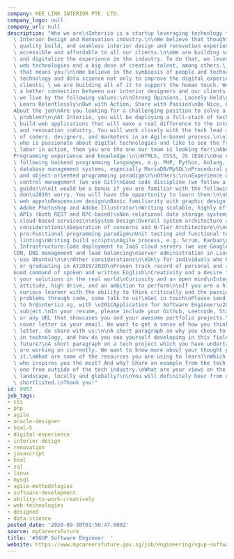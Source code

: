 ```yaml
---
company: KEE LINK INTERIOR PTE. LTD.
company_logo: null
company_url: null
description: "Who we are\nInteriio is a startup leveraging technology to improve the\
  \ Interior Design and Renovation industry.\n\nWe believe that thoughtful design,\
  \ quality build, and seamless interior design and renovation experience should be\
  \ accessible and affordable to all our clients.\n\nWe are building software to modernize\
  \ and digitalize the experience in the industry. To do that, we leverage modern\
  \ web technologies and a big dose of creative talent, among others.\_Hopefully,\
  \ that means you!\n\nWe believe in the symbiosis of people and technology. We use\
  \ technology and data science not only to improve the digital experience of our\
  \ clients; \_we are building all of it to support the human touch. We want to bridge\
  \ a better connection between our interior designers and our clients.\n\nAt Interiio,\
  \ we live by the following values:\n\nStrong Opinions, Loosely Held\nLive Deliberately,\
  \ Learn Relentlessly\nOwn with Action, Share with Passion\nBe Nice, Be Firm\n\n\
  About the job\nAre you looking for a challenging position to solve a big real-world\
  \ problem?\n\nAt Interiio, you will be deploying a full-stack of technologies to\
  \ build web applications that will make a real difference to the interior design\
  \ and renovation industry. You will work closely with the tech lead and his team\
  \ of coders, designers, and marketers in an Agile-based process.\n\nIf you are someone\
  \ who is passionate about digital technologies and like to see the fruits of your\
  \ labor in action, then you are the one our team is looking for!\nAbout you\nRequirements\n\
  Programming experience and knowledge:\n\nHTML5, CSS3, JS (ES6)\nOne or more of the\
  \ following backend programming languages, e.g. PHP, Python, Golang, NodeJS\nRelational\
  \ database management systems, especially MariaDB/MySQL\nProcedural programming\
  \ and object-oriented programming paradigm\n\nOthers:\n\nExperience with source\
  \ control management (we use Git)\nGood code discipline (we follow a coding style\
  \ guide)\n\nIt would be a bonus if you are familiar with the following. Otherwise,\
  \ don\u2019t worry. You will have the opportunity to learn them:\n\nProgramming:Progressive\
  \ web apps\nResponsive design\nBasic familiarity with graphic design tools, especially\
  \ Adobe Photoshop and Adobe Illustrator\nWriting scalable, highly efficient web\
  \ APIs (both REST and RPC-based)\nNon-relational data storage systems, particularly\
  \ cloud-based services\n\nSystem Design:Overall system architecture and system design\
  \ considerations\nSeparation of concerns and N-Tier Architecture\n\nCode like a\
  \ pro:Functional programming paradigm\nUnit testing and functional testing\nCode\
  \ linting\nWriting build scripts\nAgile process, e.g. Scrum, Kanban\n\nTechnology\
  \ Infrastructure:Code deployment to IaaS cloud servers (we use Google Compute Engine)\n\
  CDN, DNS management and load balancing\nServer administration in Linux OSes (we\
  \ use Ubuntu)\n\n\nOther considerations\n\nOnly for individuals who have graduated\
  \ or graduating in AY2019/2020\nProven track record of personal and academic achievements\n\
  Good command of spoken and written English\nCreativity and a desire to implement\
  \ your solutions in the real world\nCuriosity and an open mind\nIntegrity\nHands-on\
  \ attitude, high drive, and an ambition to perform\n\nIf you are a highly motivated,\
  \ curious learner with the ability to think critically and the passion for solving\
  \ problems through code, come talk to us!\nGet in touch\nPlease send your resume\
  \ to hr@interiio.sg, with \u201CApplication for Software Engineer\u201D as email\
  \ subject.\nIn your resume, please include your Github, Leetcode, StackOverflow,\
  \ or any URL that showcases you and your awesome portfolio projects.\nInclude a\
  \ cover letter in your email. We want to get a sense of how you think. In the cover\
  \ letter, do share with us:\n\nA short paragraph on why you chose to pursue a career\
  \ in technology, and how do you see yourself developing in this field in the near\
  \ future?\nA short paragraph on a tech project which you have undertaken and/or\
  \ are working on currently. We want to know more about your thought process behind\
  \ it.\nWhat are some of the resources you are using to learn?\nWhich company and/or\
  \ who inspires you the most? And why? Share an example from the tech industry and\
  \ one from outside of the tech industry.\nWhat are your views on the technological\
  \ landscape, locally and globally?\n\nYou will definitely hear from us if you are\
  \ shortlisted.\nThank you!"
id: 9957
job_tags:
- css
- php
- agile
- oracle-designer
- html-5
- digital-experience
- interior-design
- renovation
- javascript
- html
- sql
- linux
- mysql
- agile-methodologies
- software-development
- ability-to-work-creatively
- web-technologies
- designed
- data-science
posted_date: '2020-09-30T01:50:47.000Z'
source: myCareersFuture
title: '#SGUP Software Engineer  '
website: https://www.mycareersfuture.gov.sg/job/engineering/sgup-software-engineer-kee-link-interior-9545662e88c8fffd9a0faff1b9d12b98
---
```

